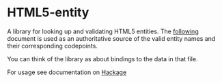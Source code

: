 # HTML5-entity 

A library for looking up and validating HTML5 entities.
The [following](http://html.spec.whatwg.org/multipage/entities.json)
document is used as an authoritative source of the valid
entity names and their corresponding codepoints.

You can think of the library as about bindings to the data
in that file.

For usage see documentation on [Hackage](https://hackage.haskell.org/package/html5-entity/docs/Text-Html5-Entity.html)

